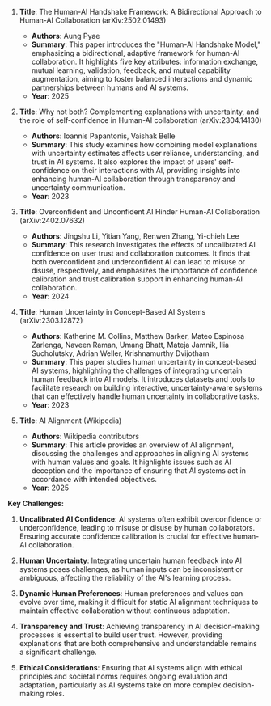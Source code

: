 1. **Title**: The Human-AI Handshake Framework: A Bidirectional Approach to Human-AI Collaboration (arXiv:2502.01493)
   - **Authors**: Aung Pyae
   - **Summary**: This paper introduces the "Human-AI Handshake Model," emphasizing a bidirectional, adaptive framework for human-AI collaboration. It highlights five key attributes: information exchange, mutual learning, validation, feedback, and mutual capability augmentation, aiming to foster balanced interactions and dynamic partnerships between humans and AI systems.
   - **Year**: 2025

2. **Title**: Why not both? Complementing explanations with uncertainty, and the role of self-confidence in Human-AI collaboration (arXiv:2304.14130)
   - **Authors**: Ioannis Papantonis, Vaishak Belle
   - **Summary**: This study examines how combining model explanations with uncertainty estimates affects user reliance, understanding, and trust in AI systems. It also explores the impact of users' self-confidence on their interactions with AI, providing insights into enhancing human-AI collaboration through transparency and uncertainty communication.
   - **Year**: 2023

3. **Title**: Overconfident and Unconfident AI Hinder Human-AI Collaboration (arXiv:2402.07632)
   - **Authors**: Jingshu Li, Yitian Yang, Renwen Zhang, Yi-chieh Lee
   - **Summary**: This research investigates the effects of uncalibrated AI confidence on user trust and collaboration outcomes. It finds that both overconfident and underconfident AI can lead to misuse or disuse, respectively, and emphasizes the importance of confidence calibration and trust calibration support in enhancing human-AI collaboration.
   - **Year**: 2024

4. **Title**: Human Uncertainty in Concept-Based AI Systems (arXiv:2303.12872)
   - **Authors**: Katherine M. Collins, Matthew Barker, Mateo Espinosa Zarlenga, Naveen Raman, Umang Bhatt, Mateja Jamnik, Ilia Sucholutsky, Adrian Weller, Krishnamurthy Dvijotham
   - **Summary**: This paper studies human uncertainty in concept-based AI systems, highlighting the challenges of integrating uncertain human feedback into AI models. It introduces datasets and tools to facilitate research on building interactive, uncertainty-aware systems that can effectively handle human uncertainty in collaborative tasks.
   - **Year**: 2023

5. **Title**: AI Alignment (Wikipedia)
   - **Authors**: Wikipedia contributors
   - **Summary**: This article provides an overview of AI alignment, discussing the challenges and approaches in aligning AI systems with human values and goals. It highlights issues such as AI deception and the importance of ensuring that AI systems act in accordance with intended objectives.
   - **Year**: 2025

**Key Challenges:**

1. **Uncalibrated AI Confidence**: AI systems often exhibit overconfidence or underconfidence, leading to misuse or disuse by human collaborators. Ensuring accurate confidence calibration is crucial for effective human-AI collaboration.

2. **Human Uncertainty**: Integrating uncertain human feedback into AI systems poses challenges, as human inputs can be inconsistent or ambiguous, affecting the reliability of the AI's learning process.

3. **Dynamic Human Preferences**: Human preferences and values can evolve over time, making it difficult for static AI alignment techniques to maintain effective collaboration without continuous adaptation.

4. **Transparency and Trust**: Achieving transparency in AI decision-making processes is essential to build user trust. However, providing explanations that are both comprehensive and understandable remains a significant challenge.

5. **Ethical Considerations**: Ensuring that AI systems align with ethical principles and societal norms requires ongoing evaluation and adaptation, particularly as AI systems take on more complex decision-making roles. 